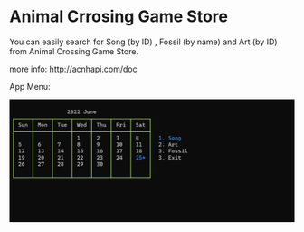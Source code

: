 # Animal Crrosing Game Store

You can easily search for Song (by ID) , Fossil (by name) and Art (by ID) from Animal Crossing Game Store.

more info: http://acnhapi.com/doc

App Menu:

![](https://github.com/vahidkianfar/AnimalGameStore/blob/master/AnimalGameStore/Gif/AnimalGameStore-VS.gif)
